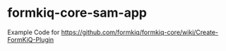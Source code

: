 # formkiq-core-sam-app
Example Code for https://github.com/formkiq/formkiq-core/wiki/Create-FormKiQ-Plugin
